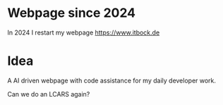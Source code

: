 # Webpage since 2024
In 2024 I restart my webpage https://www.itbock.de

# Idea
A AI driven webpage with code assistance for my daily developer work.

Can we do an LCARS again?
